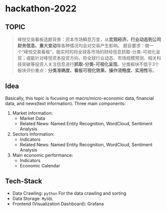 # hackathon-2022

## TOPIC

> 峰悦交易看板选题背景：资本市场瞬息万变，从**宏观经济、行业动态到公司财务信息、重大变动**等各种情况均会对交易产生影响。
> 题目要求：做一个“峰悦交易看板”，能实时的将全球各市场的财经信息抓取-分类-可视化呈现；或能针对峰悦资本投资方向，将全球行业动态、市场规模预测、相关科技突破等投资人关注信息进行**抓取-分类-可视化呈现**。分类板块不低于3个板块评价重点：**分类准确度、看板可视化效果、操作流畅度、实用性**等。

## Idea

Basically, this topic is focusing on macro/micro-economic data, financial data, and news(text information). Three main components:

1. Market information:
	* Market Data 
	* Related News: Named Entity Recognition, WordCloud, Sentiment Analysis
2. Sectors Information:
	* Indicators
	* Related News: Named Entity Recognition, WordCloud, Sentiment Analysis
3. Main economic performance:
	* Indicators
	* Economic Calendar 

## Tech-Stack

* Data Crawling: `python` For the data crawling and sorting
* Data Storage: `MySQL`
* Frontend (Visualization Dashboard): Grafana 

